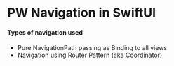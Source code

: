 # PW Navigation in SwiftUI

#### Types of navigation used

- Pure NavigationPath passing as Binding to all views
- Navigation using Router Pattern (aka Coordinator)
